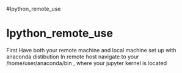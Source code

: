 #Ipython_remote_use
# Ipython_remote_use
First Have both your remote machine and local machine set up with anaconda distibution
In remote host navigate to your /home/user/anaconda/bin , where your jupyter kernel is located

